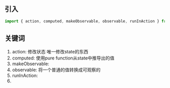 ## 引入

```js
import { action, computed, makeObservable, observable, runInAction } from 'mobx'
```

## 关键词

1. action: 修改状态 唯一修改state的东西
2. computed: 使用pure function从state中推导出的值
3. makeObservable:
4. observable: 将一个普通的值转换成可观察的
5. runInAction:
6. 